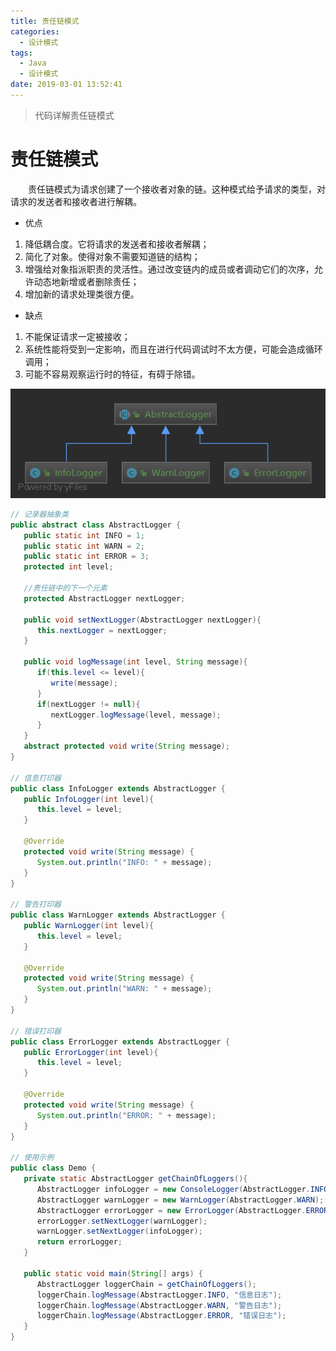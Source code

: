 ```yaml
---
title: 责任链模式
categories: 
  - 设计模式
tags:
  - Java
  - 设计模式
date: 2019-03-01 13:52:41
---
```


> 代码详解责任链模式

<!-- more -->
# 责任链模式
&emsp;&emsp;<kbd>责任链模式</kbd>为请求创建了一个接收者对象的链。这种模式给予请求的类型，对请求的发送者和接收者进行解耦。

- 优点
1. 降低耦合度。它将请求的发送者和接收者解耦；
2. 简化了对象。使得对象不需要知道链的结构；
3. 增强给对象指派职责的灵活性。通过改变链内的成员或者调动它们的次序，允许动态地新增或者删除责任；
4. 增加新的请求处理类很方便。

- 缺点
1. 不能保证请求一定被接收；
2. 系统性能将受到一定影响，而且在进行代码调试时不太方便，可能会造成循环调用；
3. 可能不容易观察运行时的特征，有碍于除错。

![UML](https://raw.githubusercontent.com/chung567115/chung567115.github.io/hexo-blog/blog-img/责任链模式.png)

```java
// 记录器抽象类
public abstract class AbstractLogger {
   public static int INFO = 1;
   public static int WARN = 2;
   public static int ERROR = 3;
   protected int level;
 
   //责任链中的下一个元素
   protected AbstractLogger nextLogger;
 
   public void setNextLogger(AbstractLogger nextLogger){
      this.nextLogger = nextLogger;
   }
 
   public void logMessage(int level, String message){
      if(this.level <= level){
         write(message);
      }
      if(nextLogger != null){
         nextLogger.logMessage(level, message);
      }
   }
   abstract protected void write(String message);
}

// 信息打印器
public class InfoLogger extends AbstractLogger {
   public InfoLogger(int level){
      this.level = level;
   }
 
   @Override
   protected void write(String message) {    
      System.out.println("INFO: " + message);
   }
}

// 警告打印器
public class WarnLogger extends AbstractLogger {
   public WarnLogger(int level){
      this.level = level;
   }
 
   @Override
   protected void write(String message) {    
      System.out.println("WARN: " + message);
   }
}

// 错误打印器
public class ErrorLogger extends AbstractLogger {
   public ErrorLogger(int level){
      this.level = level;
   }
 
   @Override
   protected void write(String message) {    
      System.out.println("ERROR: " + message);
   }
}

// 使用示例
public class Demo {
   private static AbstractLogger getChainOfLoggers(){
      AbstractLogger infoLogger = new ConsoleLogger(AbstractLogger.INFO);
      AbstractLogger warnLogger = new WarnLogger(AbstractLogger.WARN);
      AbstractLogger errorLogger = new ErrorLogger(AbstractLogger.ERROR);
      errorLogger.setNextLogger(warnLogger);
      warnLogger.setNextLogger(infoLogger);
      return errorLogger;    
   }
 
   public static void main(String[] args) {
      AbstractLogger loggerChain = getChainOfLoggers();
      loggerChain.logMessage(AbstractLogger.INFO, "信息日志");
      loggerChain.logMessage(AbstractLogger.WARN, "警告日志");
      loggerChain.logMessage(AbstractLogger.ERROR, "错误日志");
   }
}
```
